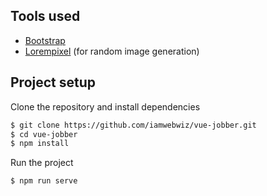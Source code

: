 ## Tools used

- [Bootstrap](https://getbootstrap.com)
- [Lorempixel](http://lorempixel.com) (for random image generation)

## Project setup

Clone the repository and install dependencies

```bash
$ git clone https://github.com/iamwebwiz/vue-jobber.git
$ cd vue-jobber
$ npm install
```

Run the project

```bash
$ npm run serve
```
